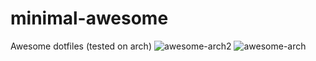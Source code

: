 # minimal-awesome
Awesome dotfiles (tested on arch)
![awesome-arch2](https://github.com/autonomuscoder/minimal-awesome/assets/112854891/93f7df97-a918-443f-9f1a-62cc179aaefd)
![awesome-arch](https://github.com/autonomuscoder/minimal-awesome/assets/112854891/e5e3cf6e-e8ab-4138-85b8-1d3ad494c6de)
